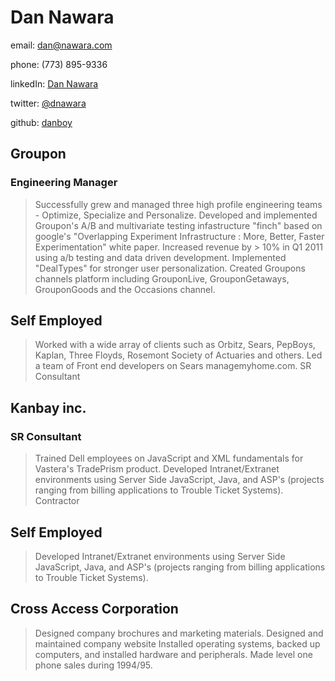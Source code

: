 Dan Nawara
==========

email: [dan@nawara.com](mailto:dan@nawara.com)

phone: (773) 895-9336

linkedIn: [Dan Nawara](http://www.linkedin.com/pub/dan-nawara/4/263/268)

twitter: [@dnawara](http://twitter.com/dnawara)

github: [danboy](http://danboy.github.com)

Groupon
-------
### Engineering Manager
>Successfully grew and managed three high profile engineering teams - Optimize, Specialize and Personalize.
>Developed and implemented Groupon's A/B and multivariate testing infastructure "finch" based on google's "Overlapping Experiment Infrastructure : More, Better, Faster Experimentation" white paper.
>Increased revenue by > 10% in Q1 2011 using a/b testing and data driven development.
>Implemented "DealTypes" for stronger user personalization.
>Created Groupons channels platform including GrouponLive, GrouponGetaways, GrouponGoods and the Occasions channel.

Self Employed
-------------
>Worked with a wide array of clients such as Orbitz, Sears, PepBoys, Kaplan, Three Floyds, Rosemont Society of Actuaries and others.
>Led a team of Front end developers on Sears managemyhome.com.
>SR Consultant

Kanbay inc.
-----------
### SR Consultant

>Trained Dell employees on JavaScript and XML fundamentals for Vastera's TradePrism product.
>Developed Intranet/Extranet environments using Server Side JavaScript, Java, and ASP's (projects ranging from billing applications to Trouble Ticket Systems).
>Contractor

Self Employed
-------------
>Developed Intranet/Extranet environments using Server Side JavaScript, Java, and ASP's (projects ranging from billing applications to Trouble Ticket Systems).

Cross Access Corporation
------------------------
>Designed company brochures and marketing materials.
>Designed and maintained company website Installed operating systems, backed up computers, and installed hardware and peripherals.
>Made level one phone sales during 1994/95.
